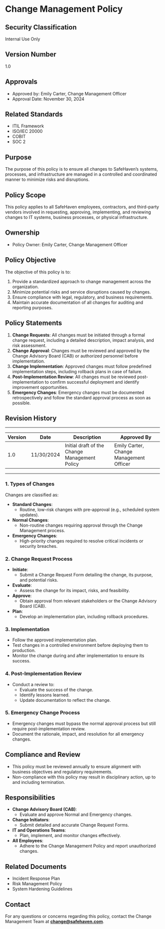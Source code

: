 # Change Management Policy  

## Security Classification
Internal Use Only

## Version Number
1.0

## Approvals
- Approved by: Emily Carter, Change Management Officer
- Approval Date: November 30, 2024

## Related Standards
- ITIL Framework
- ISO/IEC 20000
- COBIT
- SOC 2

## Purpose
The purpose of this policy is to ensure all changes to SafeHaven’s systems, processes, and infrastructure are managed in a controlled and coordinated manner to minimize risks and disruptions.

## Policy Scope
This policy applies to all SafeHaven employees, contractors, and third-party vendors involved in requesting, approving, implementing, and reviewing changes to IT systems, business processes, or physical infrastructure.

## Ownership
- Policy Owner: Emily Carter, Change Management Officer

## Policy Objective
The objective of this policy is to:
1. Provide a standardized approach to change management across the organization.
2. Minimize potential risks and service disruptions caused by changes.
3. Ensure compliance with legal, regulatory, and business requirements.
4. Maintain accurate documentation of all changes for auditing and reporting purposes.

## Policy Statements
1. **Change Requests**: All changes must be initiated through a formal change request, including a detailed description, impact analysis, and risk assessment.
2. **Change Approval**: Changes must be reviewed and approved by the Change Advisory Board (CAB) or authorized personnel before implementation.
3. **Change Implementation**: Approved changes must follow predefined implementation steps, including rollback plans in case of failure.
4. **Post-Implementation Review**: All changes must be reviewed post-implementation to confirm successful deployment and identify improvement opportunities.
5. **Emergency Changes**: Emergency changes must be documented retrospectively and follow the standard approval process as soon as possible.


## Revision History
---

| Version | Date       | Description                                    | Approved By               |
|---------|------------|------------------------------------------------|---------------------------|
| 1.0     | 11/30/2024 | Initial draft of the Change Management Policy   | Emily Carter, Change Management Officer |

---

### 1. Types of Changes
Changes are classified as:
- **Standard Changes**:
  - Routine, low-risk changes with pre-approval (e.g., scheduled system updates).
- **Normal Changes**:
  - Non-routine changes requiring approval through the Change Management process.
- **Emergency Changes**:
  - High-priority changes required to resolve critical incidents or security breaches.

### 2. Change Request Process
- **Initiate**:
  - Submit a Change Request Form detailing the change, its purpose, and potential risks.
- **Evaluate**:
  - Assess the change for its impact, risks, and feasibility.
- **Approve**:
  - Obtain approval from relevant stakeholders or the Change Advisory Board (CAB).
- **Plan**:
  - Develop an implementation plan, including rollback procedures.

### 3. Implementation
- Follow the approved implementation plan.
- Test changes in a controlled environment before deploying them to production.
- Monitor the change during and after implementation to ensure its success.

### 4. Post-Implementation Review
- Conduct a review to:
  - Evaluate the success of the change.
  - Identify lessons learned.
  - Update documentation to reflect the change.

### 5. Emergency Change Process
- Emergency changes must bypass the normal approval process but still require post-implementation review.
- Document the rationale, impact, and resolution for all emergency changes.

## Compliance and Review
- This policy must be reviewed annually to ensure alignment with business objectives and regulatory requirements.
- Non-compliance with this policy may result in disciplinary action, up to and including termination.

## Responsibilities
- **Change Advisory Board (CAB)**:
  - Evaluate and approve Normal and Emergency changes.
- **Change Initiators**:
  - Submit detailed and accurate Change Request Forms.
- **IT and Operations Teams**:
  - Plan, implement, and monitor changes effectively.
- **All Employees**:
  - Adhere to the Change Management Policy and report unauthorized changes.

## Related Documents
- Incident Response Plan
- Risk Management Policy
- System Hardening Guidelines

## Contact
For any questions or concerns regarding this policy, contact the Change Management Team at **change@safehaven.com**.
